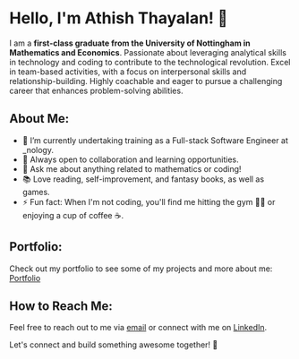 # Hello, I'm Athish Thayalan! 👋

I am a **first-class graduate from the University of Nottingham in Mathematics and Economics**. Passionate about leveraging analytical skills in technology and coding to contribute to the technological revolution. Excel in team-based activities, with a focus on interpersonal skills and relationship-building. Highly coachable and eager to pursue a challenging career that enhances problem-solving abilities.

## About Me:
- 🔭 I’m currently undertaking training as a Full-stack Software Engineer at _nology.
- 👯 Always open to collaboration and learning opportunities.
- 💬 Ask me about anything related to mathematics or coding!
- 📚 Love reading, self-improvement, and fantasy books, as well as games.
- ⚡ Fun fact: When I'm not coding, you'll find me hitting the gym 🏋🏿 or enjoying a cup of coffee ☕.

## Portfolio:
Check out my portfolio to see some of my projects and more about me: [Portfolio](https://athishthayalan.github.io/personal-portfolio)

## How to Reach Me:
Feel free to reach out to me via [email](mailto:tathish@hotmail.co.uk) or connect with me on [LinkedIn](https://www.linkedin.com/in/athish-thayalan-1182b81b7/).

Let's connect and build something awesome together! 🚀
